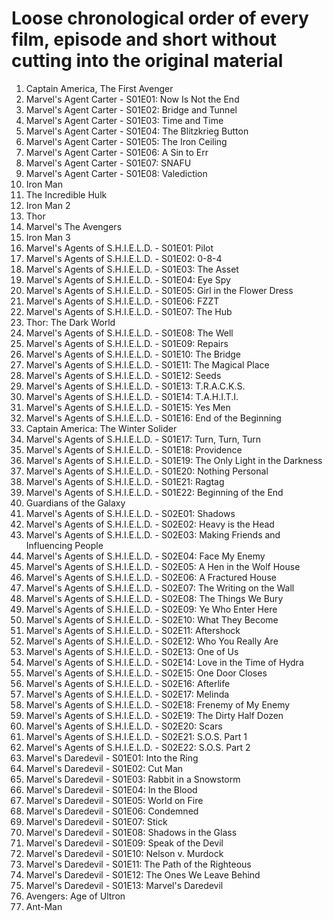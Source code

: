 # Loose chronological order of every film, episode and short without cutting into the original material

1. Captain America, The First Avenger
1. Marvel's Agent Carter - S01E01: Now Is Not the End
1. Marvel's Agent Carter - S01E02: Bridge and Tunnel
1. Marvel's Agent Carter - S01E03: Time and Time
1. Marvel's Agent Carter - S01E04: The Blitzkrieg Button
1. Marvel's Agent Carter - S01E05: The Iron Ceiling
1. Marvel's Agent Carter - S01E06: A Sin to Err
1. Marvel's Agent Carter - S01E07: SNAFU
1. Marvel's Agent Carter - S01E08: Valediction
1. Iron Man
1. The Incredible Hulk
1. Iron Man 2
1. Thor
1. Marvel's The Avengers
1. Iron Man 3
1. Marvel's Agents of S.H.I.E.L.D. - S01E01: Pilot
1. Marvel's Agents of S.H.I.E.L.D. - S01E02: 0-8-4
1. Marvel's Agents of S.H.I.E.L.D. - S01E03: The Asset
1. Marvel's Agents of S.H.I.E.L.D. - S01E04: Eye Spy
1. Marvel's Agents of S.H.I.E.L.D. - S01E05: Girl in the Flower Dress
1. Marvel's Agents of S.H.I.E.L.D. - S01E06: FZZT
1. Marvel's Agents of S.H.I.E.L.D. - S01E07: The Hub
1. Thor: The Dark World
1. Marvel's Agents of S.H.I.E.L.D. - S01E08: The Well
1. Marvel's Agents of S.H.I.E.L.D. - S01E09: Repairs
1. Marvel's Agents of S.H.I.E.L.D. - S01E10: The Bridge
1. Marvel's Agents of S.H.I.E.L.D. - S01E11: The Magical Place
1. Marvel's Agents of S.H.I.E.L.D. - S01E12: Seeds
1. Marvel's Agents of S.H.I.E.L.D. - S01E13: T.R.A.C.K.S.
1. Marvel's Agents of S.H.I.E.L.D. - S01E14: T.A.H.I.T.I.
1. Marvel's Agents of S.H.I.E.L.D. - S01E15: Yes Men
1. Marvel's Agents of S.H.I.E.L.D. - S01E16: End of the Beginning
1. Captain America: The Winter Solider
1. Marvel's Agents of S.H.I.E.L.D. - S01E17: Turn, Turn, Turn
1. Marvel's Agents of S.H.I.E.L.D. - S01E18: Providence
1. Marvel's Agents of S.H.I.E.L.D. - S01E19: The Only Light in the Darkness
1. Marvel's Agents of S.H.I.E.L.D. - S01E20: Nothing Personal
1. Marvel's Agents of S.H.I.E.L.D. - S01E21: Ragtag
1. Marvel's Agents of S.H.I.E.L.D. - S01E22: Beginning of the End
1. Guardians of the Galaxy
1. Marvel's Agents of S.H.I.E.L.D. - S02E01: Shadows
1. Marvel's Agents of S.H.I.E.L.D. - S02E02: Heavy is the Head
1. Marvel's Agents of S.H.I.E.L.D. - S02E03: Making Friends and Influencing People
1. Marvel's Agents of S.H.I.E.L.D. - S02E04: Face My Enemy
1. Marvel's Agents of S.H.I.E.L.D. - S02E05: A Hen in the Wolf House
1. Marvel's Agents of S.H.I.E.L.D. - S02E06: A Fractured House
1. Marvel's Agents of S.H.I.E.L.D. - S02E07: The Writing on the Wall
1. Marvel's Agents of S.H.I.E.L.D. - S02E08: The Things We Bury
1. Marvel's Agents of S.H.I.E.L.D. - S02E09: Ye Who Enter Here
1. Marvel's Agents of S.H.I.E.L.D. - S02E10: What They Become
1. Marvel's Agents of S.H.I.E.L.D. - S02E11: Aftershock
1. Marvel's Agents of S.H.I.E.L.D. - S02E12: Who You Really Are
1. Marvel's Agents of S.H.I.E.L.D. - S02E13: One of Us
1. Marvel's Agents of S.H.I.E.L.D. - S02E14: Love in the Time of Hydra
1. Marvel's Agents of S.H.I.E.L.D. - S02E15: One Door Closes
1. Marvel's Agents of S.H.I.E.L.D. - S02E16: Afterlife
1. Marvel's Agents of S.H.I.E.L.D. - S02E17: Melinda
1. Marvel's Agents of S.H.I.E.L.D. - S02E18: Frenemy of My Enemy
1. Marvel's Agents of S.H.I.E.L.D. - S02E19: The Dirty Half Dozen
1. Marvel's Agents of S.H.I.E.L.D. - S02E20: Scars
1. Marvel's Agents of S.H.I.E.L.D. - S02E21: S.O.S. Part 1
1. Marvel's Agents of S.H.I.E.L.D. - S02E22: S.O.S. Part 2
1. Marvel's Daredevil - S01E01: Into the Ring
1. Marvel's Daredevil - S01E02: Cut Man
1. Marvel's Daredevil - S01E03: Rabbit in a Snowstorm
1. Marvel's Daredevil - S01E04: In the Blood
1. Marvel's Daredevil - S01E05: World on Fire
1. Marvel's Daredevil - S01E06: Condemned
1. Marvel's Daredevil - S01E07: Stick
1. Marvel's Daredevil - S01E08: Shadows in the Glass
1. Marvel's Daredevil - S01E09: Speak of the Devil
1. Marvel's Daredevil - S01E10: Nelson v. Murdock
1. Marvel's Daredevil - S01E11: The Path of the Righteous
1. Marvel's Daredevil - S01E12: The Ones We Leave Behind
1. Marvel's Daredevil - S01E13: Marvel's Daredevil
1. Avengers: Age of Ultron
1. Ant-Man